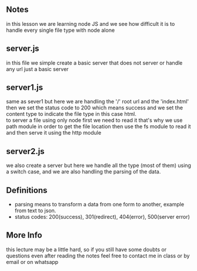 ## Notes

in this lesson we are learning node JS and we see how difficult it is to handle every single file type with node alone <br>

## server.js
in this file we simple create a basic server that does not server or handle any url just a basic server

## server1.js
same as sever1 but here we are handling the '/' root url and the 'index.html'
then we set the status code to 200 which means success and we set the content type to indicate the file type in this case html. <br>
to server a file using only node first we need to read it
that's why we use path module in order to get the file location
then use the fs module to read it and then serve it using the http module

## server2.js
we also create a server but here we handle all the type (most of them) using a switch case, and we are also handling the parsing of the data.

## Definitions
- parsing means to transform a data from one form to another, example from text to json.
-  status codes: 200(success), 301(redirect), 404(error), 500(server error)

## More Info
this lecture may be a little hard, so if you still have some doubts or questions even after reading the notes feel free to contact me in class or by email or on whatsapp
